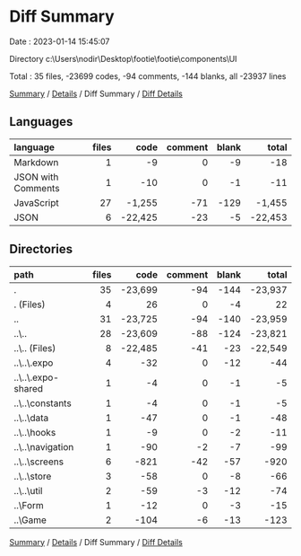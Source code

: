# Diff Summary

Date : 2023-01-14 15:45:07

Directory c:\\Users\\nodir\\Desktop\\footie\\footie\\components\\UI

Total : 35 files,  -23699 codes, -94 comments, -144 blanks, all -23937 lines

[Summary](results.md) / [Details](details.md) / Diff Summary / [Diff Details](diff-details.md)

## Languages
| language | files | code | comment | blank | total |
| :--- | ---: | ---: | ---: | ---: | ---: |
| Markdown | 1 | -9 | 0 | -9 | -18 |
| JSON with Comments | 1 | -10 | 0 | -1 | -11 |
| JavaScript | 27 | -1,255 | -71 | -129 | -1,455 |
| JSON | 6 | -22,425 | -23 | -5 | -22,453 |

## Directories
| path | files | code | comment | blank | total |
| :--- | ---: | ---: | ---: | ---: | ---: |
| . | 35 | -23,699 | -94 | -144 | -23,937 |
| . (Files) | 4 | 26 | 0 | -4 | 22 |
| .. | 31 | -23,725 | -94 | -140 | -23,959 |
| ..\\.. | 28 | -23,609 | -88 | -124 | -23,821 |
| ..\\.. (Files) | 8 | -22,485 | -41 | -23 | -22,549 |
| ..\\..\\.expo | 4 | -32 | 0 | -12 | -44 |
| ..\\..\\.expo-shared | 1 | -4 | 0 | -1 | -5 |
| ..\\..\\constants | 1 | -4 | 0 | -1 | -5 |
| ..\\..\\data | 1 | -47 | 0 | -1 | -48 |
| ..\\..\\hooks | 1 | -9 | 0 | -2 | -11 |
| ..\\..\\navigation | 1 | -90 | -2 | -7 | -99 |
| ..\\..\\screens | 6 | -821 | -42 | -57 | -920 |
| ..\\..\\store | 3 | -58 | 0 | -8 | -66 |
| ..\\..\\util | 2 | -59 | -3 | -12 | -74 |
| ..\\Form | 1 | -12 | 0 | -3 | -15 |
| ..\\Game | 2 | -104 | -6 | -13 | -123 |

[Summary](results.md) / [Details](details.md) / Diff Summary / [Diff Details](diff-details.md)